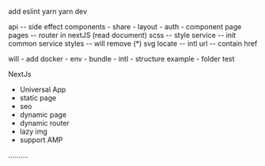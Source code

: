add eslint
yarn
yarn dev


api -- side effect
components 
    - share 
    - layout
    - auth
    - component page
pages -- router in nextJS (read document)
scss -- style
service -- init common service
styles -- will remove (*)
svg
locate -- intl
url -- contain href


will 
    - add docker
    - env
    - bundle
    - intl
    - structure example
    - folder test


NextJs 
- Universal App
- static page
- seo
- dynamic page
- dynamic router
- lazy img
- support AMP

..........


